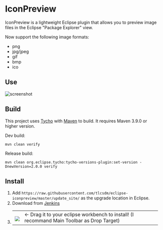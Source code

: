 # IconPreview

IconPreview is a lightweight Eclipse plugin that allows you to preview image files in the Eclipse "Package Explorer" view.

Now support the following image formats:  
* png
* jpg/jpeg
* gif
* bmp
* ico

## Use
![screenshot](https://raw.github.com/tlcsdm/eclipse-iconpreview/master/plugins/com.tlcsdm.eclipse.iconpreview/help/images/example.png)

## Build

This project uses [Tycho](https://github.com/eclipse-tycho/tycho) with [Maven](https://maven.apache.org/) to build. It requires Maven 3.9.0 or higher version.

Dev build:

```
mvn clean verify
```

Release build:

```
mvn clean org.eclipse.tycho:tycho-versions-plugin:set-version -DnewVersion=2.0.0 verify
```

## Install
1. Add `https://raw.githubusercontent.com/tlcsdm/eclipse-iconpreview/master/update_site/` as the upgrade location in Eclipse.
2. Download from [Jenkins](https://jenkins.tlcsdm.com/job/eclipse-plugin/job/eclipse-iconpreview)
3. <table style="border: none;">
  <tbody>
    <tr style="border:none;">
      <td style="vertical-align: middle; padding-top: 10px; border: none;">
        <a href='http://marketplace.eclipse.org/marketplace-client-intro?mpc_install=6997461' title='Drag and drop into a running Eclipse Indigo workspace to install eclipse-iconpreview'> 
          <img src='https://marketplace.eclipse.org/modules/custom/eclipsefdn/eclipsefdn_marketplace/images/btn-install.svg'/>
        </a>
      </td>
      <td style="vertical-align: middle; text-align: left; border: none;">
        ← Drag it to your eclipse workbench to install! (I recommand Main Toolbar as Drop Target)
      </td>
    </tr>
  </tbody>
</table>

